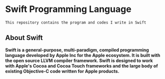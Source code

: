 # Swift Programming Language

``` This repository contains the program and codes I write in Swift ```

## About Swift

**Swift is a general-purpose, multi-paradigm, compiled programming language developed by Apple Inc for the Apple ecosystem. It is built with the open source LLVM compiler framework. Swift is designed to work with Apple's Cocoa and Cocoa Touch frameworks and the large body of existing Objective-C code written for Apple products.**
